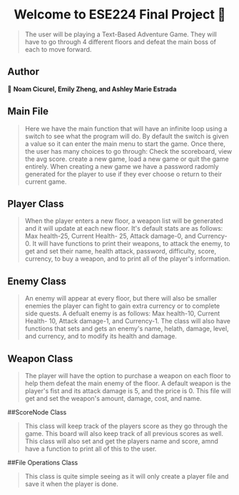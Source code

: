 <h1 align="center">Welcome to ESE224 Final Project 👋</h1>
<p>
</p>

> The user will be playing a Text-Based Adventure Game. They will have to go through 4 different floors and defeat the main boss of each to move forward.

## Author

👤 **Noam Cicurel, Emily Zheng, and Ashley Marie Estrada**


## Main File

>Here we have the main function that will have an infinite loop using a switch to see what the program will do. By default the switch is given a value so it can enter the main menu to start the game. Once there, the user has many choices to go through: Check the scoreboard, view the avg score. create a new game, load a new game or quit the game entirely. When creating a new game we have a password radomly generated for the player to use if they ever choose o return to their current game.

## Player Class

> When the player enters a new floor, a weapon list will be generated and it will update at each new floor. It's default stats are as follows: Max health-25, Current Health- 25, Attack damage-0, and Currency-0. It will have functions to print their weapons, to attack the enemy, to get and set their name, health attack, password, difficulty, score, currency, to buy a weapon, and to print all of the player's information.

## Enemy Class

> An enemy will appear at every floor, but there will also be smaller enemies the player can fight to gain extra currency or to complete side quests. A defualt enemy is as follows: Max health-10, Current Health- 10, Attack damage-1, and Currency-1. The class will also have functions that sets and gets an enemy's name, helath, damage, level, and currency, and to modify its health and damage.

## Weapon Class
> The player will have the option to purchase a weapon on each floor to help them defeat the main enemy of the floor. A default weapon is the player's fist and its attack damage is 5, and the price is 0. This file will get and set the weapon's amount, damage, cost, and name.

##ScoreNode Class
> This class will keep track of the players score as they go through the game. This board will also keep track of all previous scores as well. This class will also set and get the players name and score, amnd have a function to print all of this to the user.

##File Operations Class
> This class is quite simple seeing as it will only create a player file and save it when the player is done.


